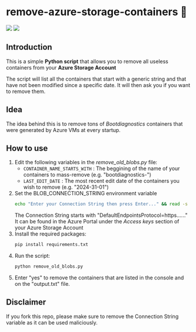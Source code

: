 # remove-azure-storage-containers 🧹

[![](https://img.shields.io/badge/python-3.8+-blue.svg)](https://www.python.org/download/releases/3.8.3/)
[![](https://img.shields.io/badge/azure-blue.svg)](https://pypi.org/project/azure/)

## Introduction

This is a simple **Python script** that allows you to remove all useless containers from your **Azure Storage Account**

The script will list all the containers that start with a generic string and that have not been modified since a specific date. It will then ask you if you want to remove them.

## Idea

The idea behind this is to remove tons of *Bootdiagnostics* containers that were generated by Azure VMs at every startup.

## How to use

1. Edit the following variables in the *remove_old_blobs.py* file:
    - `CONTAINER_NAME_STARTS_WITH` : The beggining of the name of your containers to mass-remove (e.g. "bootdiagnostics-")
    - `LAST_EDIT_DATE` : The most recent edit date of the containers you wish to remove (e.g. "2024-31-01")
2. Set the BLOB_CONNECTION_STRING environment variable
    ```bash
    echo "Enter your Connection String then press Enter..." && read -s secret && export BLOB_CONNECTION_STRING=$secret
    ```
    The Connection String starts with "DefaultEndpointsProtocol=https......"
    It can be found in the Azure Portal under the *Access keys* section of your Azure Storage Account
3. Install the required packages:
    ```bash
    pip install requirements.txt
    ```
4. Run the script:
    ```bash
    python remove_old_blobs.py
    ```
5. Enter "yes" to remove the containers that are listed in the console and on the "output.txt" file.

## Disclaimer

If you fork this repo, please make sure to remove the Connection String variable as it can be used maliciously.